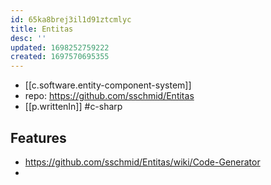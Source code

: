 ```yaml
---
id: 65ka8brej3il1d91ztcmlyc
title: Entitas
desc: ''
updated: 1698252759222
created: 1697570695355
---
```


- [[c.software.entity-component-system]]
- repo: https://github.com/sschmid/Entitas
- [[p.writtenIn]] #c-sharp

## Features

- https://github.com/sschmid/Entitas/wiki/Code-Generator
- 